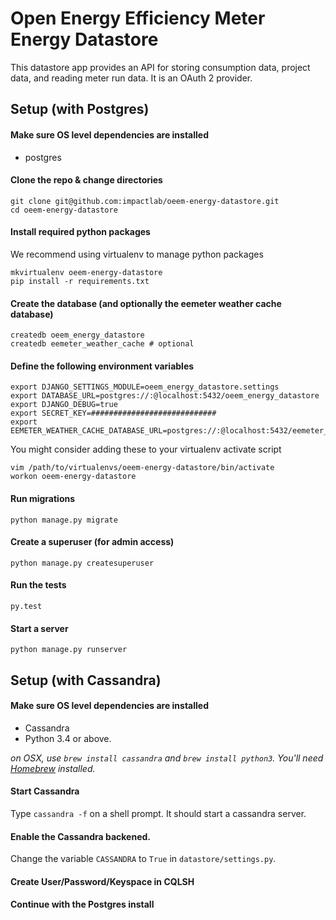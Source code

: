 Open Energy Efficiency Meter Energy Datastore
=============================================

This datastore app provides an API for storing consumption data, project data,
and reading meter run data. It is an OAuth 2 provider.

Setup (with Postgres)
-----

#### Make sure OS level dependencies are installed

- postgres

#### Clone the repo & change directories

    git clone git@github.com:impactlab/oeem-energy-datastore.git
    cd oeem-energy-datastore

#### Install required python packages

We recommend using virtualenv to manage python packages

    mkvirtualenv oeem-energy-datastore
    pip install -r requirements.txt

#### Create the database (and optionally the eemeter weather cache database)

    createdb oeem_energy_datastore
    createdb eemeter_weather_cache # optional

#### Define the following environment variables

    export DJANGO_SETTINGS_MODULE=oeem_energy_datastore.settings
    export DATABASE_URL=postgres://:@localhost:5432/oeem_energy_datastore
    export DJANGO_DEBUG=true
    export SECRET_KEY=############################
    export EEMETER_WEATHER_CACHE_DATABASE_URL=postgres://:@localhost:5432/eemeter_weather_cache

You might consider adding these to your virtualenv activate script

    vim /path/to/virtualenvs/oeem-energy-datastore/bin/activate
    workon oeem-energy-datastore

#### Run migrations

    python manage.py migrate

#### Create a superuser (for admin access)

    python manage.py createsuperuser

#### Run the tests

    py.test

#### Start a server

    python manage.py runserver


Setup (with Cassandra)
-----

#### Make sure OS level dependencies are installed

- Cassandra
- Python 3.4 or above.

*on OSX, use `brew install cassandra` and `brew install python3`. You'll need [Homebrew](http://brew.sh) installed.*

#### Start Cassandra

Type `cassandra -f` on a shell prompt. It should start a cassandra server. 

#### Enable the Cassandra backened. 

Change the variable `CASSANDRA` to `True` in `datastore/settings.py`.

#### Create User/Password/Keyspace in CQLSH

#### Continue with the Postgres install
